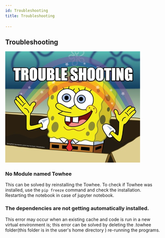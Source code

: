 ```yaml
---
id: Troubleshooting
title: Troubleshooting

---
```




## Troubleshooting

![Example](troubleshooting.jpg)
### No Module named Towhee

This can be solved by reinstalling the Towhee. To check if Towhee was installed, use the `pip freeze` command and check the installation. Restarting the notebook in case of jupyter notebook.


### The dependencies are not getting automatically installed. 

This error may occur when an existing cache and code is run in a new virtual environment is; this error can be solved by deleting the .towhee folder(this folder is in the user's home directory ) re-running the programs.  

